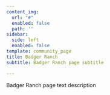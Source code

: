```yaml
---
content_img:
  url: "#"
  enabled: false
  path: ''
sidebar:
  side: left
  enabled: false
template: community_page
title: Badger Ranch
subtitle: Badger Ranch page subtitle

---
```

Badger Ranch page text description